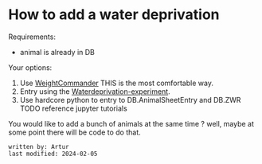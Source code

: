# How to add a water deprivation

Requirements:
- animal is already in DB

Your options:
1. Use [WeightCommander](../gui_documentation/WeightCommander.md) THIS is the most comfortable way. 
2. Entry using the [Waterdeprivation-experiment](../eLabFTW_documentation/experiment_waterdep.md).
3. Use hardcore python to entry to DB.AnimalSheetEntry and DB.ZWR TODO reference jupyter tutorials

You would like to add a bunch of animals at the same time ? well, maybe at some point there will be code to do that.
~~~~
written by: Artur
last modified: 2024-02-05
~~~~